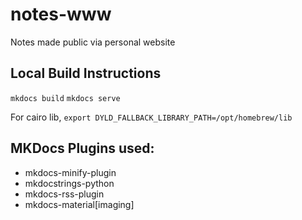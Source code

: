 # notes-www
Notes made public via personal website

## Local Build Instructions

`mkdocs build`
`mkdocs serve`

For cairo lib,
`export DYLD_FALLBACK_LIBRARY_PATH=/opt/homebrew/lib`


## MKDocs Plugins used:
* mkdocs-minify-plugin
* mkdocstrings-python
* mkdocs-rss-plugin
* mkdocs-material[imaging]
